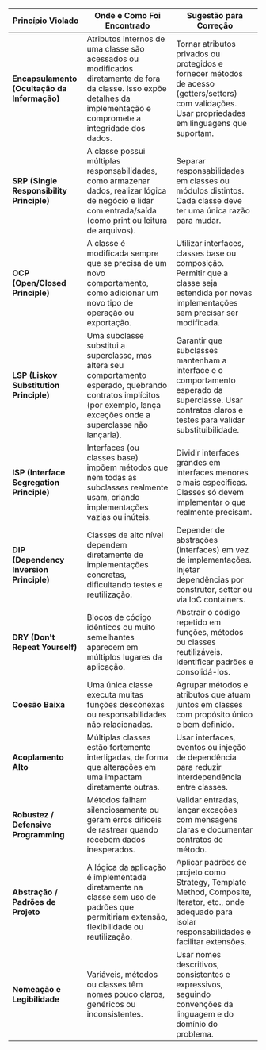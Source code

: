 | **Princípio Violado**                  | **Onde e Como Foi Encontrado**                                                                                                                                             | **Sugestão para Correção**                                                                                                                                                              |
|----------------------------------------|----------------------------------------------------------------------------------------------------------------------------------------------------------------------------|------------------------------------------------------------------------------------------------------------------------------------------------------------------------------------------|
| **Encapsulamento (Ocultação da Informação)** | Atributos internos de uma classe são acessados ou modificados diretamente de fora da classe. Isso expõe detalhes da implementação e compromete a integridade dos dados. | Tornar atributos privados ou protegidos e fornecer métodos de acesso (getters/setters) com validações. Usar propriedades em linguagens que suportam.                                   |
| **SRP (Single Responsibility Principle)**      | A classe possui múltiplas responsabilidades, como armazenar dados, realizar lógica de negócio e lidar com entrada/saída (como print ou leitura de arquivos).             | Separar responsabilidades em classes ou módulos distintos. Cada classe deve ter uma única razão para mudar.                                                                             |
| **OCP (Open/Closed Principle)**                | A classe é modificada sempre que se precisa de um novo comportamento, como adicionar um novo tipo de operação ou exportação.                                              | Utilizar interfaces, classes base ou composição. Permitir que a classe seja estendida por novas implementações sem precisar ser modificada.                                             |
| **LSP (Liskov Substitution Principle)**        | Uma subclasse substitui a superclasse, mas altera seu comportamento esperado, quebrando contratos implícitos (por exemplo, lança exceções onde a superclasse não lançaria). | Garantir que subclasses mantenham a interface e o comportamento esperado da superclasse. Usar contratos claros e testes para validar substituibilidade.                                 |
| **ISP (Interface Segregation Principle)**      | Interfaces (ou classes base) impõem métodos que nem todas as subclasses realmente usam, criando implementações vazias ou inúteis.                                          | Dividir interfaces grandes em interfaces menores e mais específicas. Classes só devem implementar o que realmente precisam.                                                             |
| **DIP (Dependency Inversion Principle)**       | Classes de alto nível dependem diretamente de implementações concretas, dificultando testes e reutilização.                                                               | Depender de abstrações (interfaces) em vez de implementações. Injetar dependências por construtor, setter ou via IoC containers.                                                       |
| **DRY (Don't Repeat Yourself)**               | Blocos de código idênticos ou muito semelhantes aparecem em múltiplos lugares da aplicação.                                                                               | Abstrair o código repetido em funções, métodos ou classes reutilizáveis. Identificar padrões e consolidá-los.                                                                           |
| **Coesão Baixa**                              | Uma única classe executa muitas funções desconexas ou responsabilidades não relacionadas.                                                                                 | Agrupar métodos e atributos que atuam juntos em classes com propósito único e bem definido.                                                                                              |
| **Acoplamento Alto**                          | Múltiplas classes estão fortemente interligadas, de forma que alterações em uma impactam diretamente outras.                                                              | Usar interfaces, eventos ou injeção de dependência para reduzir interdependência entre classes.                                                                                         |
| **Robustez / Defensive Programming**          | Métodos falham silenciosamente ou geram erros difíceis de rastrear quando recebem dados inesperados.                                                                      | Validar entradas, lançar exceções com mensagens claras e documentar contratos de método.                                                                                                |
| **Abstração / Padrões de Projeto**            | A lógica da aplicação é implementada diretamente na classe sem uso de padrões que permitiriam extensão, flexibilidade ou reutilização.                                   | Aplicar padrões de projeto como Strategy, Template Method, Composite, Iterator, etc., onde adequado para isolar responsabilidades e facilitar extensões.                                |
| **Nomeação e Legibilidade**                   | Variáveis, métodos ou classes têm nomes pouco claros, genéricos ou inconsistentes.                                                                                         | Usar nomes descritivos, consistentes e expressivos, seguindo convenções da linguagem e do domínio do problema.                                                                          |
